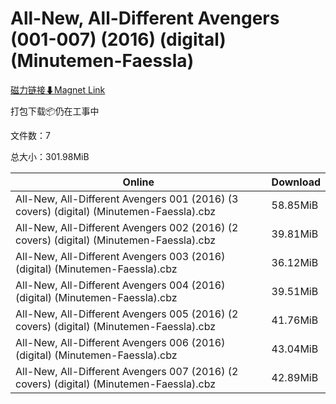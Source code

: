 # All-New, All-Different Avengers (001-007) (2016) (digital) (Minutemen-Faessla)

[磁力链接⬇Magnet Link](magnet:?xt=urn:btih:5716eb62a44e6916ce5f22aedc5cdc6743e3d12f&dn=All-New%2C%20All-Different%20Avengers%20%28001-007%29%20%282016%29%20%28digital%29%20%28Minutemen-Faessla%29)

打包下载📦仍在工事中

文件数：7

总大小：301.98MiB

Online | Download
--- | ---
All-New, All-Different Avengers 001 (2016) (3 covers) (digital) (Minutemen-Faessla).cbz | 58.85MiB
All-New, All-Different Avengers 002 (2016) (2 covers) (digital) (Minutemen-Faessla).cbz | 39.81MiB
All-New, All-Different Avengers 003 (2016) (digital) (Minutemen-Faessla).cbz | 36.12MiB
All-New, All-Different Avengers 004 (2016) (digital) (Minutemen-Faessla).cbz | 39.51MiB
All-New, All-Different Avengers 005 (2016) (2 covers) (digital) (Minutemen-Faessla).cbz | 41.76MiB
All-New, All-Different Avengers 006 (2016) (digital) (Minutemen-Faessla).cbz | 43.04MiB
All-New, All-Different Avengers 007 (2016) (2 covers) (digital) (Minutemen-Faessla).cbz | 42.89MiB